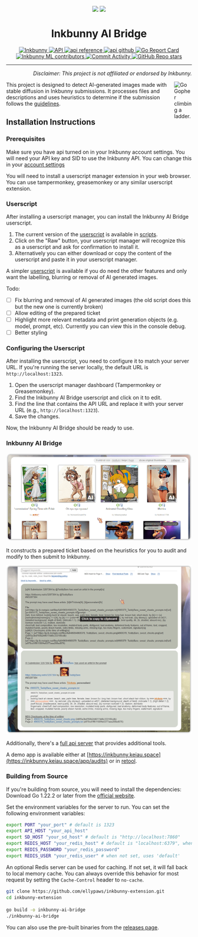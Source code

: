 <p align="center">
  <img src="https://inkbunny.net/images81/elephant/logo/bunny.png" width="100" />
  <img src="https://inkbunny.net/images81/elephant/logo/text.png" width="300" />
  <br>
  <h1 align="center">Inkbunny AI Bridge</h1>
</p>

<p align="center">
  <a href="https://inkbunny.net/">
    <img alt="Inkbunny" src="https://img.shields.io/badge/website-inkbunny.net-blue">
  </a>
  <a href="https://wiki.inkbunny.net/wiki/API">
    <img alt="API" src="https://img.shields.io/badge/api-inkbunny.net-blue">
  </a>
  <a href="https://pkg.go.dev/github.com/ellypaws/inkbunny/api">
    <img alt="api reference" src="https://img.shields.io/badge/api-inkbunny/api-007d9c?logo=go&logoColor=white">
  </a>
  <a href="https://github.com/ellypaws/inkbunny">
    <img alt="api github" src="https://img.shields.io/badge/github-inkbunny/api-007d9c?logo=github&logoColor=white">
  </a>
  <a href="https://goreportcard.com/report/github.com/ellypaws/inkbunny-app">
    <img src="https://goreportcard.com/badge/github.com/ellypaws/inkbunny-app" alt="Go Report Card" />
  </a>
  <br>
  <a href="https://github.com/ellypaws/inkbunny-app/graphs/contributors">
    <img alt="Inkbunny ML contributors" src="https://img.shields.io/github/contributors/ellypaws/inkbunny-app">
  </a>
  <a href="https://github.com/ellypaws/inkbunny-app/commits/main">
    <img alt="Commit Activity" src="https://img.shields.io/github/commit-activity/m/ellypaws/inkbunny-app">
  </a>
  <a href="https://github.com/ellypaws/inkbunny-app">
    <img alt="GitHub Repo stars" src="https://img.shields.io/github/stars/ellypaws/inkbunny-app?style=social">
  </a>
</p>

--------------

<p align="right"><i>Disclaimer: This project is not affiliated or endorsed by Inkbunny.</i></p>

<img src="https://go.dev/images/gophers/ladder.svg" width="48" alt="Go Gopher climbing a ladder." align="right">

This project is designed to detect AI-generated images made with stable diffusion in Inkbunny submissions. It processes files and descriptions and uses heuristics to determine if the submission follows the [guidelines](https://wiki.inkbunny.net/wiki/ACP#AI).

## Installation Instructions

### Prerequisites

Make sure you have api turned on in your Inkbunny account settings. You will need your API key and SID to
use the Inkbunny API. You can change this in
your [account settings](https://inkbunny.net/account.php#:~:text=API%20(External%20Scripting))

You will need to install a userscript manager extension in your web browser. You can use tampermonkey, greasemonkey or any similar userscript extension.

### Userscript

After installing a userscript manager, you can install the Inkbunny AI Bridge userscript.

1. The current version of the [userscript](scripts/Inkbunny%20AI%20bridge.user.js) is available in [scripts](scripts).
2. Click on the "Raw" button, your userscript manager will recognize this as a userscript and ask for confirmation to install it.
3. Alternatively you can either download or copy the content of the userscript and paste it in your userscript manager.

A simpler [userscript](scripts/Inkbunny%20AI%20detector.user.js) is available if you do need the other features and only want the labelling, blurring or removal of AI generated images.

Todo:
 - [ ] Fix blurring and removal of AI generated images (the old script does this but the new one is currently broken) 
 - [ ] Allow editing of the prepared ticket
 - [ ] Highlight more relevant metadata and print generation objects (e.g. model, prompt, etc). Currently you can view this in the console debug.
 - [ ] Better styling

### Configuring the Userscript

After installing the userscript, you need to configure it to match your server URL. If you're running the server locally, the default URL is `http://localhost:1323`.

1. Open the userscript manager dashboard (Tampermonkey or Greasemonkey).
2. Find the Inkbunny AI Bridge userscript and click on it to edit.
3. Find the line that contains the API URL and replace it with your server URL (e.g., `http://localhost:1323`).
4. Save the changes.

Now, the Inkbunny AI Bridge should be ready to use.

### Inkbunny AI Bridge

![Inkbunny AI Bridge](doc/screenshot.png)

It constructs a prepared ticket based on the heuristics for you to audit and modify to then submit to Inkbunny.

![Ticket](doc/ticket.png)

Additionally, there's a [full api server](https://github.com/ellypaws/inkbunny-app/tree/main/cmd/server) that provides additional tools.

A demo app is available either at [https://inkbunny.keiau.space](https://inkbunny.keiau.space/app/audits) or in [retool](https://inkbunny.retool.com).

### Building from Source

If you're building from source, you will need to install the dependencies:
Download Go 1.22.2 or later from the [official website](https://golang.org/dl/).

Set the environment variables for the server to run. You can set the following environment variables:

```bash
export PORT "your_port" # default is 1323
export API_HOST "your_api_host"
export SD_HOST "your_sd_host" # default is "http://localhost:7860"
export REDIS_HOST "your_redis_host" # default is "localhost:6379", when not set, uses local memory cache
export REDIS_PASSWORD "your_redis_password"
export REDIS_USER "your_redis_user" # when not set, uses 'default'
```

An optional Redis server can be used for caching.
If not set, it will fall back to local memory cache.
You can always override this behavior for most request by setting the `Cache-Control` header to `no-cache`.


```bash
git clone https://github.com/ellypaws/inkbunny-extension.git
cd inkbunny-extension

go build -o inkbunny-ai-bridge
./inkbunny-ai-bridge
```

You can also use the pre-built binaries from the [releases page](https://github.com/ellypaws/inkbunny-extension/releases).